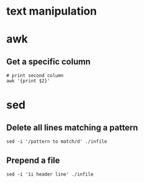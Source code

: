 
# text manipulation

# awk


## Get a specific column

```shell
# print second column
awk '{print $2}'
```


# sed


## Delete all lines matching a pattern

```shell
sed -i '/pattern to match/d' ./infile
```


## Prepend a file

```shell
sed -i '1i header line' ./infile
```
